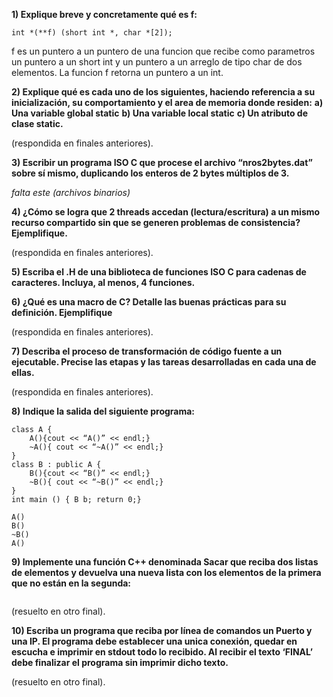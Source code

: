 **1) Explique breve y concretamente qué es f:**
```
int *(**f) (short int *, char *[2]);
```
f es un puntero a un puntero de una funcion que recibe como parametros un puntero a un short int y un puntero a un arreglo de tipo char de dos elementos. La funcion f retorna un puntero a un int.

**2) Explique qué es cada uno de los siguientes, haciendo referencia a su inicialización, su comportamiento y el area de memoria donde residen:**
**a) Una variable global static**
**b) Una variable local static**
**c) Un atributo de clase static.**

(respondida en finales anteriores).

**3) Escribir un programa ISO C que procese el archivo “nros2bytes.dat” sobre sí mismo, duplicando los enteros de 2 bytes múltiplos de 3.**

*falta este (archivos binarios)*

**4) ¿Cómo se logra que 2 threads accedan (lectura/escritura) a un mismo recurso compartido sin que se generen problemas de consistencia? Ejemplifique.**

(respondida en finales anteriores).

**5) Escriba el .H de una biblioteca de funciones ISO C para cadenas de caracteres. Incluya, al menos, 4 funciones.**

**6) ¿Qué es una macro de C? Detalle las buenas prácticas para su definición. Ejemplifique**

(respondida en finales anteriores).

**7) Describa el proceso de transformación de código fuente a un ejecutable. Precise las etapas y las tareas desarrolladas en cada una de ellas.**

(respondida en finales anteriores).

**8) Indique la salida del siguiente programa:**
```
class A {
    A(){cout << “A()” << endl;}
    ~A(){ cout << “~A()” << endl;}
}
class B : public A {
    B(){cout << “B()” << endl;}
    ~B(){ cout << “~B()” << endl;}
}
int main () { B b; return 0;}
```
```
A()
B()
~B()
A()
```

**9) Implemente una función C++ denominada Sacar que reciba dos listas de elementos y devuelva una nueva lista con los elementos de la primera que no están en la segunda:**
```std::list<T> Sacar(std::list<T> a,std::list<T> b);
```
(resuelto en otro final).

**10) Escriba un programa que reciba por línea de comandos un Puerto y una IP. El programa debe establecer una unica conexión, quedar en escucha e imprimir en stdout todo lo recibido. Al recibir el texto ‘FINAL’ debe finalizar el programa sin imprimir dicho texto.**

(resuelto en otro final).
